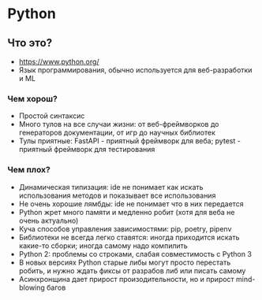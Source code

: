 # Python

## Что это?

- https://www.python.org/
- Язык программирования, обычно используется для веб-разработки и ML

### Чем хорош?

- Простой синтаксис
- Много тулов на все случаи жизни: от веб-фреймворков до генераторов документации, от игр до научных библиотек
- Тулы приятные: FastAPI - приятный фреймворк для веба; pytest - приятный фреймворк для тестирования

### Чем плох?

- Динамическая типизация: ide не понимает как искать использования методов и показывает все использования
- Не очень хорошие лямбды: ide не понимает что в них передается
- Python жрет много памяти и медленно робит (хотя для веба не очень актуально)
- Куча способов управления зависимостями: pip, poetry, pipenv
- Библиотеки не всегда легко ставятся: иногда приходится искать какие-то сборки; иногда самому надо компилить
- Python 2: проблемы со строками, слабая совместимость с Python 3
- В новых версиях Python старые либы могут просто перестать робить, и нужно ждать фиксы от разрабов либ или писать
  самому
- Асинхронщина дает прирост произодительности, но и прирост mind-blowing багов

